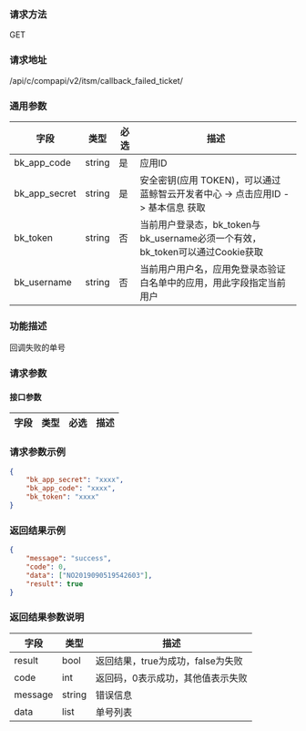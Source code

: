 
### 请求方法

GET


### 请求地址

/api/c/compapi/v2/itsm/callback_failed_ticket/


### 通用参数

| 字段 | 类型 | 必选 |  描述 |
|-----------|------------|--------|------------|
| bk_app_code  |  string    | 是 | 应用ID     |
| bk_app_secret|  string    | 是 | 安全密钥(应用 TOKEN)，可以通过 蓝鲸智云开发者中心 -> 点击应用ID -> 基本信息 获取 |
| bk_token     |  string    | 否 | 当前用户登录态，bk_token与bk_username必须一个有效，bk_token可以通过Cookie获取 |
| bk_username  |  string    | 否 | 当前用户用户名，应用免登录态验证白名单中的应用，用此字段指定当前用户 |


### 功能描述

回调失败的单号

### 请求参数



#### 接口参数

| 字段        | 类型     | 必选  | 描述                         |
| --------- | ------ | --- | -------------------------- |



### 请求参数示例

```json
{  
    "bk_app_secret": "xxxx", 
    "bk_app_code": "xxxx", 
    "bk_token": "xxxx"
}  
```

### 返回结果示例

```json
{
	"message": "success",
	"code": 0,
	"data": ["NO2019090519542603"],
    "result": true
}

```

### 返回结果参数说明

| 字段      | 类型        | 描述                      |
| ------- | --------- | ----------------------- |
| result  | bool      | 返回结果，true为成功，false为失败   |
| code    | int       | 返回码，0表示成功，其他值表示失败       |
| message | string    | 错误信息                    |
| data    | list | 单号列表 |